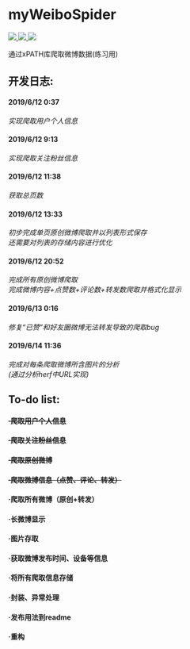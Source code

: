 # myWeiboSpider

<p align="left">
    <a href="">
        <img src="https://img.shields.io/badge/状态-持续更新中-brightgreen.svg">
        </a>
    <a href="https://github.com/python/cpython">
        <img src="https://img.shields.io/badge/Python-3.7-blue.svg">
        </a>
    <a href="https://github.com/alexischiang/myWeiboSpider/stargazers">
        <img src="https://img.shields.io/github/stars/alexischiang/myWeiboSpider.svg?logo=github">
        </a>
</p>
通过xPATH库爬取微博数据(练习用)

## 开发日志:
#### 2019/6/12 0:37 
*实现爬取用户个人信息*
#### 2019/6/12 9:13
*实现爬取关注粉丝信息*
#### 2019/6/12 11:38
*获取总页数*
#### 2019/6/12 13:33
*初步完成单页原创微博爬取并以列表形式保存*<br>
*还需要对列表的存储内容进行优化*
#### 2019/6/12 20:52
*完成所有原创微博爬取*<br>
*完成微博内容+点赞数+评论数+转发数爬取并格式化显示*
#### 2019/6/13 0:16
*修复“已赞”和好友圈微博无法转发导致的爬取bug*
#### 2019/6/14 11:36
*完成对每条爬取微博所含图片的分析*<br>
*(通过分析herf中URL实现)*

## To-do list:
#### ~~·爬取用户个人信息~~
#### ~~·爬取关注粉丝信息~~
#### ~~·爬取原创微博~~
#### ~~·爬取微博信息（点赞、评论、转发）~~
#### ·爬取所有微博（原创+转发）
#### ·长微博显示
#### ·图片存取
#### ·获取微博发布时间、设备等信息
#### ·将所有爬取信息存储
#### ·封装、异常处理
#### ·发布用法到readme
#### ·重构

